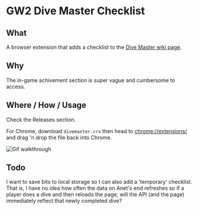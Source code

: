 # GW2 Dive Master Checklist

## What

A browser extension that adds a checklist to the [Dive Master wiki page](http://wiki.guildwars2.com/wiki/Dive_Master). 

## Why

The in-game achivement section is super vague and cumbersome to access.

## Where / How / Usage

Check the Releases section.

For Chrome, download `divemaster.crx` then head to [chrome://extensions/](chrome://extensions/) and drag 'n drop the file back into Chrome.

![Gif walkthrough](http://i.imgur.com/QNaZci7.gif)

## Todo

I want to save bits to local storage so I can also add a 'temporary' checklist. That is, I have no idea how often the data on Anet's end refreshes so if a player does a dive and then reloads the page, will the API (and the page) immediately reflect that newly completed dive?

